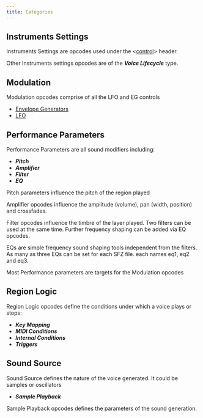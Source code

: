 ```yaml
---
title: Categories
---
```

## Instruments Settings

Instruments Settings are opcodes used under the <[control](/headers/control)>
header.

Other Instruments settings opcodes are of the
***Voice Lifecycle*** type.

## Modulation

Modulation opcodes comprise of all the LFO and EG controls

- [Envelope Generators](/types/envelope_generators)
- [LFO](/types/lfo)

## Performance Parameters

Performance Parameters are all sound modifiers including:

- ***Pitch***
- ***Amplifier***
- ***Filter***
- ***EQ***

Pitch parameters influence the pitch of the region played

Amplifier opcodes influence the amplitude (volume), pan (width, position)
and crossfades.

Filter opcodes influence the timbre of the layer played. Two filters can be used
at the same time. Further frequency shaping can be added via EQ opcodes.

EQs are simple frequency sound shaping tools independent from the filters.
As many as three EQs can be set for each SFZ file. each names eq1, eq2 and eq3.

Most Performance parameters are targets for the Modulation opcodes

## Region Logic

Region Logic opcodes define the conditions under which a voice plays or stops:

- ***Key Mapping***
- ***MIDI Conditions***
- ***Internal Conditions***
- ***Triggers***

## Sound Source

Sound Source defines the nature of the voice generated.
It could be samples or oscillators

- ***Sample Playback***

Sample Playback opcodes defines the parameters of the sound generation.
